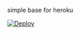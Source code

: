 simple base for heroku

[![Deploy](https://www.herokucdn.com/deploy/button.svg)](https://heroku.com/deploy)
